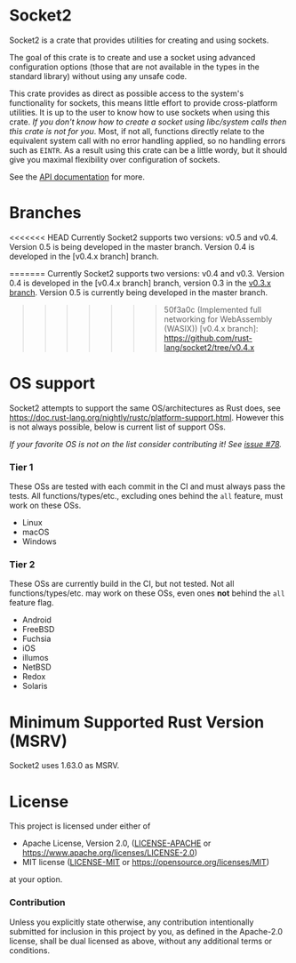 # Socket2

Socket2 is a crate that provides utilities for creating and using sockets.

The goal of this crate is to create and use a socket using advanced
configuration options (those that are not available in the types in the standard
library) without using any unsafe code.

This crate provides as direct as possible access to the system's functionality
for sockets, this means little effort to provide cross-platform utilities. It is
up to the user to know how to use sockets when using this crate. *If you don't
know how to create a socket using libc/system calls then this crate is not for
you*. Most, if not all, functions directly relate to the equivalent system call
with no error handling applied, so no handling errors such as `EINTR`. As a
result using this crate can be a little wordy, but it should give you maximal
flexibility over configuration of sockets.

See the [API documentation] for more.

[API documentation]: https://docs.rs/socket2

# Branches

<<<<<<< HEAD
Currently Socket2 supports two versions: v0.5 and v0.4. Version 0.5 is being
developed in the master branch. Version 0.4 is developed in the [v0.4.x branch]
branch.

=======
Currently Socket2 supports two versions: v0.4 and v0.3. Version 0.4 is developed
in the [v0.4.x branch] branch, version 0.3 in the [v0.3.x branch]. Version 0.5
is currently being developed in the master branch.

[v0.3.x branch]: https://github.com/rust-lang/socket2/tree/v0.3.x
>>>>>>> 50f3a0c (Implemented full networking for WebAssembly (WASIX))
[v0.4.x branch]: https://github.com/rust-lang/socket2/tree/v0.4.x

# OS support

Socket2 attempts to support the same OS/architectures as Rust does, see
https://doc.rust-lang.org/nightly/rustc/platform-support.html. However this is
not always possible, below is current list of support OSs.

*If your favorite OS is not on the list consider contributing it! See [issue
#78].*

[issue #78]: https://github.com/rust-lang/socket2/issues/78

### Tier 1

These OSs are tested with each commit in the CI and must always pass the tests.
All functions/types/etc., excluding ones behind the `all` feature, must work on
these OSs.

* Linux
* macOS
* Windows

### Tier 2

These OSs are currently build in the CI, but not tested. Not all
functions/types/etc. may work on these OSs, even ones **not** behind the `all`
feature flag.

* Android
* FreeBSD
* Fuchsia
* iOS
* illumos
* NetBSD
* Redox
* Solaris

# Minimum Supported Rust Version (MSRV)

Socket2 uses 1.63.0 as MSRV.

# License

This project is licensed under either of

 * Apache License, Version 2.0, ([LICENSE-APACHE](LICENSE-APACHE) or
   https://www.apache.org/licenses/LICENSE-2.0)
 * MIT license ([LICENSE-MIT](LICENSE-MIT) or
   https://opensource.org/licenses/MIT)

at your option.

### Contribution

Unless you explicitly state otherwise, any contribution intentionally submitted
for inclusion in this project by you, as defined in the Apache-2.0 license,
shall be dual licensed as above, without any additional terms or conditions.

